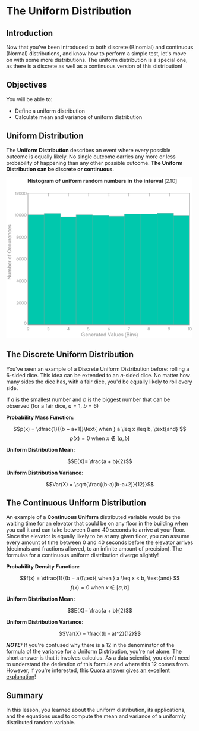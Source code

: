 
# The Uniform Distribution

## Introduction

Now that you've been introduced to both discrete (Binomial) and continuous (Normal) distributions, and know how to perform a simple test, let's move on with some more distributions. The uniform distribution is a special one, as there is a discrete as well as a continuous version of this distribution!

## Objectives

You will be able to:

* Define a uniform distribution
* Calculate mean and variance of uniform distribution

## Uniform Distribution

The **Uniform Distribution** describes an event where every possible outcome is equally likely.  No single outcome carries any more or less probability of happening than any other possible outcome.  **The Uniform Distribution can be discrete or continuous**. 

<img src='images/new_uniform.png' width="500">


## The Discrete Uniform Distribution

You've seen an example of a Discrete Uniform Distribution before: rolling a 6-sided dice. This idea can be extended to an $n$-sided dice. No matter how many sides the dice has, with a fair dice, you'd be equally likely to roll every side.  

If $a$ is the smallest number and $b$ is the biggest number that can be observed (for a fair dice, $a=1$, $b=6$)

**Probability Mass Function:**

$$p(x) = \dfrac{1}{(b − a+1)}\text{ when } a \leq x \leq b, \text{and} $$ 
$$p(x) = 0\text{ when }x \notin ]a, b[ $$

**Uniform Distribution Mean:**

$$E(X)= \frac{a + b}{2}$$

**Uniform Distribution Variance**:

$$Var(X) = \sqrt{\frac{(b-a)(b-a+2)}{12}}$$


## The Continuous Uniform Distribution
An example of a **Continuous Uniform** distributed variable would be the waiting time for an elevator that could be on any floor in the building when you call it and can take between 0 and 40 seconds to arrive at your floor. Since the elevator is equally likely to be at any given floor, you can assume every amount of time between 0 and 40 seconds before the elevator arrives (decimals and fractions allowed, to an infinite amount of precision). The formulas for a continuous uniform distribution diverge slightly!

**Probability Density Function:**

$$f(x) = \dfrac{1}{(b − a)}\text{ when } a \leq x < b, \text{and} $$ 
$$f(x) = 0\text{ when }x \notin [a, b] $$

**Uniform Distribution Mean:**

$$E(X)= \frac{a + b}{2}$$

**Uniform Distribution Variance**:

$$Var(X) = \frac{(b - a)^2}{12}$$


**_NOTE:_** If you're confused why there is a 12 in the denominator of the formula of the variance for a Uniform Distribution, you're not alone.  The short answer is that it involves calculus. As a data scientist, you don't need to understand the derivation of this formula and where this 12 comes from. However, if you're interested, this [Quora answer gives an excellent explanation](https://www.quora.com/Why-is-there-a-12-in-the-variance-of-uniform-distribution)!

## Summary

In this lesson, you learned about the uniform distribution, its applications, and the equations used to compute the mean and variance of a uniformly distributed random variable.
